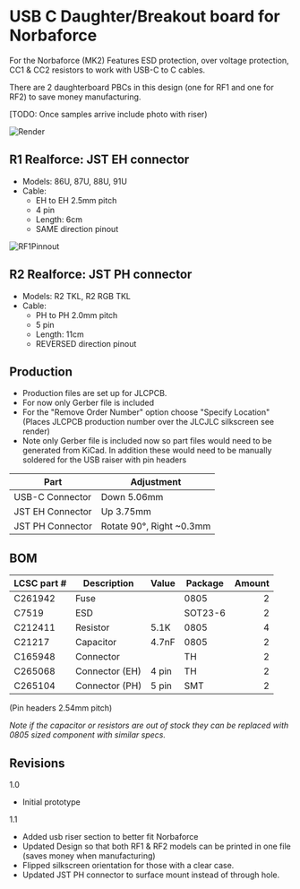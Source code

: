 # USB C Daughter/Breakout board for Norbaforce 

For the Norbaforce (MK2) Features ESD protection, over voltage protection, CC1 & CC2 resistors to work with USB-C to C cables.  

There are 2 daughterboard PBCs in this design (one for RF1 and one for RF2) to save money manufacturing.

[TODO: Once samples arrive include photo with riser)

![Render](https://i.imgur.com/sFphkfc.png)

## R1 Realforce: JST EH connector
* Models: 86U, 87U, 88U, 91U
* Cable: 
  * EH to EH 2.5mm pitch
  * 4 pin
  * Length: 6cm 
  * SAME direction pinout
  
![RF1Pinnout](https://i.imgur.com/1XAKQX5.png)

## R2 Realforce: JST PH connector
* Models: R2 TKL, R2 RGB TKL
* Cable: 
  * PH to PH 2.0mm pitch
  * 5 pin
  * Length: 11cm
  * REVERSED direction pinout

## Production
* Production files are set up for JLCPCB.  
* For now only Gerber file is included
* For the "Remove Order Number" option choose "Specify Location" (Places JLCPCB production number over the JLCJLC silkscreen see render)
* Note only Gerber file is included now so part files would need to be generated from KiCad.  In addition these would need to be manually soldered for the USB raiser with pin headers

| Part              | Adjustment   |
| ----------------- | ------------- |
| USB-C Connector   | Down 5.06mm   |
| JST EH Connector  | Up 3.75mm   |
| JST PH  Connector | Rotate 90°, Right ~0.3mm |

## BOM

| LCSC part # | Description   | Value | Package  | Amount |
| ----------- | ------------- | ----- | -------- | ------:|
| C261942     | Fuse          |       | 0805     | 2      |
| C7519       | ESD           |       | SOT23-6  | 2      |
| C212411     | Resistor      | 5.1K  | 0805     | 4      |
| C21217      | Capacitor     | 4.7nF | 0805     | 2      |
| C165948     | Connector     |       | TH       | 2      |
| C265068     | Connector (EH)| 4 pin | TH       | 2      |
| C265104     | Connector (PH)| 5 pin | SMT      | 2      |
(Pin headers 2.54mm pitch)

_Note if the capacitor or resistors are out of stock they can be replaced with 0805 sized component with similar specs._

## Revisions
1.0
* Initial prototype

1.1
* Added usb riser section to better fit Norbaforce
* Updated Design so that both RF1 & RF2 models can be printed in one file (saves money when manufacturing)
* Flipped silkscreen orientation for those with a clear case.  
* Updated JST PH connector to surface mount instead of through hole.
